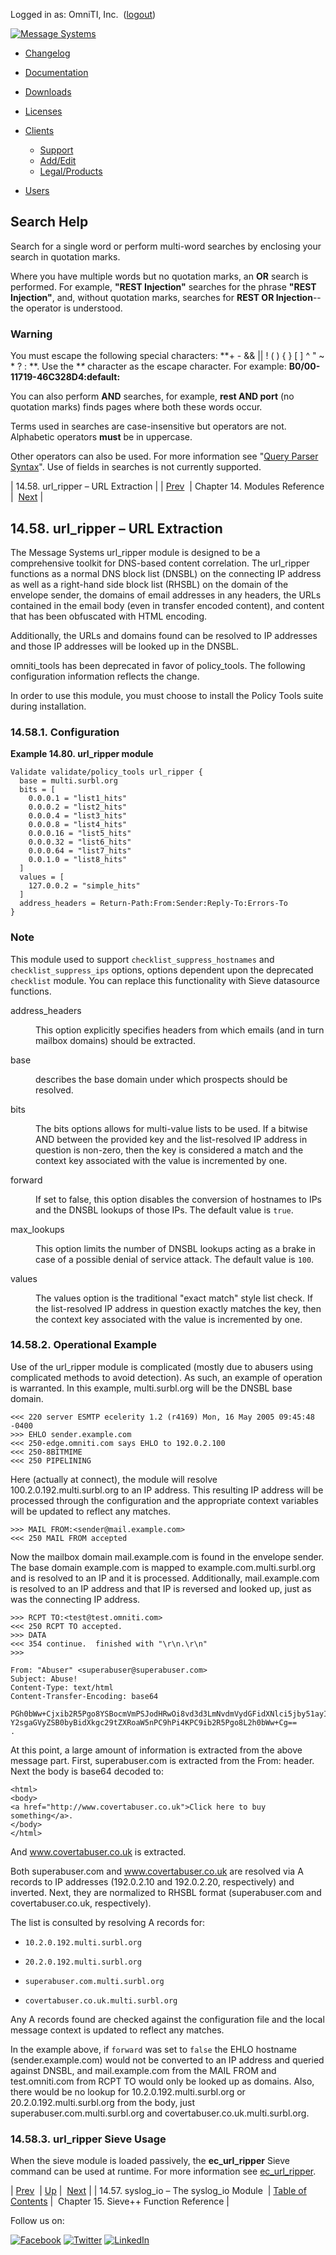 Logged in as: OmniTI, Inc.  ([logout](https://support.messagesystems.com/logout.php))

[![Message Systems](https://support.messagesystems.com/images/ms-white205.png)](https://support.messagesystems.com/start.php) 

*   [Changelog](https://support.messagesystems.com/start.php?show=changelog)
*   [Documentation](https://support.messagesystems.com/docs/)
*   [Downloads](https://support.messagesystems.com/start.php)

*   [Licenses](https://support.messagesystems.com/license_summary.php)
*   <a href="">Clients</a>
    *   [Support](https://support.messagesystems.com/cs.php)
    *   [Add/Edit](https://support.messagesystems.com/edit_client.php)
    *   [Legal/Products](https://support.messagesystems.com/edit_products.php)
*   [Users](https://support.messagesystems.com/edit_customer.php)

## Search Help

Search for a single word or perform multi-word searches by enclosing your search in quotation marks.

Where you have multiple words but no quotation marks, an **OR** search is performed. For example, **"REST Injection"** searches for the phrase **"REST Injection"**, and, without quotation marks, searches for **REST OR Injection**--the operator is understood.

### Warning

You must escape the following special characters: **+ - && || ! ( ) { } [ ] ^ " ~ * ? : \**. Use the **\** character as the escape character. For example: **B0/00-11719-46C328D4\:default\:**

You can also perform **AND** searches, for example, **rest AND port** (no quotation marks) finds pages where both these words occur.

Terms used in searches are case-insensitive but operators are not. Alphabetic operators **must** be in uppercase.

Other operators can also be used. For more information see "[Query Parser Syntax](https://lucene.apache.org/core/old_versioned_docs/versions/3_0_0/queryparsersyntax.html)". Use of fields in searches is not currently supported.

| 14.58. url_ripper – URL Extraction |
| [Prev](modules.syslog_io.php)  | Chapter 14. Modules Reference |  [Next](sieve.ref.php) |

## 14.58. url_ripper – URL Extraction

<a class="indexterm" name="idp13069184"></a>

The Message Systems url_ripper module is designed to be a comprehensive toolkit for DNS-based content correlation. The url_ripper functions as a normal DNS block list (DNSBL) on the connecting IP address as well as a right-hand side block list (RHSBL) on the domain of the envelope sender, the domains of email addresses in any headers, the URLs contained in the email body (even in transfer encoded content), and content that has been obfuscated with HTML encoding.

Additionally, the URLs and domains found can be resolved to IP addresses and those IP addresses will be looked up in the DNSBL.

omniti_tools has been deprecated in favor of policy_tools. The following configuration information reflects the change.

In order to use this module, you must choose to install the Policy Tools suite during installation.

### 14.58.1. Configuration

<a name="example.url_ripper"></a>

**Example 14.80. url_ripper module**

```
Validate validate/policy_tools url_ripper {
  base = multi.surbl.org
  bits = [
    0.0.0.1 = "list1_hits"
    0.0.0.2 = "list2_hits"
    0.0.0.4 = "list3_hits"
    0.0.0.8 = "list4_hits"
    0.0.0.16 = "list5_hits"
    0.0.0.32 = "list6_hits"
    0.0.0.64 = "list7_hits"
    0.0.1.0 = "list8_hits"
  ]
  values = [
    127.0.0.2 = "simple_hits"
  ]
  address_headers = Return-Path:From:Sender:Reply-To:Errors-To
}
```

### Note

This module used to support `checklist_suppress_hostnames` and `checklist_suppress_ips` options, options dependent upon the deprecated `checklist` module. You can replace this functionality with Sieve datasource functions.

<dl class="variablelist">

<dt>address_headers</dt>

<dd>

This option explicitly specifies headers from which emails (and in turn mailbox domains) should be extracted.

</dd>

<dt>base</dt>

<dd>

describes the base domain under which prospects should be resolved.

</dd>

<dt>bits</dt>

<dd>

The bits options allows for multi-value lists to be used. If a bitwise AND between the provided key and the list-resolved IP address in question is non-zero, then the key is considered a match and the context key associated with the value is incremented by one.

</dd>

<dt>forward</dt>

<dd>

If set to false, this option disables the conversion of hostnames to IPs and the DNSBL lookups of those IPs. The default value is `true`.

</dd>

<dt>max_lookups</dt>

<dd>

This option limits the number of DNSBL lookups acting as a brake in case of a possible denial of service attack. The default value is `100`.

</dd>

<dt>values</dt>

<dd>

The values option is the traditional "exact match" style list check. If the list-resolved IP address in question exactly matches the key, then the context key associated with the value is incremented by one.

</dd>

</dl>

### 14.58.2. Operational Example

Use of the url_ripper module is complicated (mostly due to abusers using complicated methods to avoid detection). As such, an example of operation is warranted. In this example, multi.surbl.org will be the DNSBL base domain.

```
<<< 220 server ESMTP ecelerity 1.2 (r4169) Mon, 16 May 2005 09:45:48 -0400
>>> EHLO sender.example.com
<<< 250-edge.omniti.com says EHLO to 192.0.2.100
<<< 250-8BITMIME
<<< 250 PIPELINING
```

Here (actually at connect), the module will resolve 100.2.0.192.multi.surbl.org to an IP address. This resulting IP address will be processed through the configuration and the appropriate context variables will be updated to reflect any matches.

```
>>> MAIL FROM:<sender@mail.example.com>
<<< 250 MAIL FROM accepted
```

Now the mailbox domain mail.example.com is found in the envelope sender. The base domain example.com is mapped to example.com.multi.surbl.org and is resolved to an IP and it is processed. Additionally, mail.example.com is resolved to an IP address and that IP is reversed and looked up, just as was the connecting IP address.

```
>>> RCPT TO:<test@test.omniti.com>
<<< 250 RCPT TO accepted.
>>> DATA
<<< 354 continue.  finished with "\r\n.\r\n"
>>>

From: "Abuser" <superabuser@superabuser.com>
Subject: Abuse!
Content-Type: text/html
Content-Transfer-Encoding: base64

PGh0bWw+Cjxib2R5Pgo8YSBocmVmPSJodHRwOi8vd3d3LmNvdmVydGFidXNlci5jby51ayI+Q2xp
Y2sgaGVyZSB0byBidXkgc29tZXRoaW5nPC9hPi4KPC9ib2R5Pgo8L2h0bWw+Cg==
.
```

At this point, a large amount of information is extracted from the above message part. First, superabuser.com is extracted from the From: header. Next the body is base64 decoded to:

```
<html>
<body>
<a href="http://www.covertabuser.co.uk">Click here to buy something</a>.
</body>
</html>
```

And www.covertabuser.co.uk is extracted.

Both superabuser.com and www.covertabuser.co.uk are resolved via A records to IP addresses (192.0.2.10 and 192.0.2.20, respectively) and inverted. Next, they are normalized to RHSBL format (superabuser.com and covertabuser.co.uk, respectively).

The list is consulted by resolving A records for:

*   `10.2.0.192.multi.surbl.org`

*   `20.2.0.192.multi.surbl.org`

*   `superabuser.com.multi.surbl.org`

*   `covertabuser.co.uk.multi.surbl.org`

Any A records found are checked against the configuration file and the local message context is updated to reflect any matches.

In the example above, if `forward` was set to `false` the EHLO hostname (sender.example.com) would not be converted to an IP address and queried against DNSBL, and mail.example.com from the MAIL FROM and test.omniti.com from RCPT TO would only be looked up as domains. Also, there would be no lookup for 10.2.0.192.multi.surbl.org or 20.2.0.192.multi.surbl.org from the body, just superabuser.com.multi.surbl.org and covertabuser.co.uk.multi.surbl.org.

### 14.58.3. url_ripper Sieve Usage

When the sieve module is loaded passively, the **ec_url_ripper** Sieve command can be used at runtime. For more information see [ec_url_ripper](sieve.ref.ec_url_ripper.php "ec_url_ripper").

| [Prev](modules.syslog_io.php)  | [Up](modules.php) |  [Next](sieve.ref.php) |
| 14.57. syslog_io – The syslog_io Module  | [Table of Contents](index.php) |  Chapter 15. Sieve++ Function Reference |

Follow us on:

[![Facebook](https://support.messagesystems.com/images/icon-facebook.png)](http://www.facebook.com/messagesystems) [![Twitter](https://support.messagesystems.com/images/icon-twitter.png)](http://twitter.com/#!/MessageSystems) [![LinkedIn](https://support.messagesystems.com/images/icon-linkedin.png)](http://www.linkedin.com/company/message-systems)